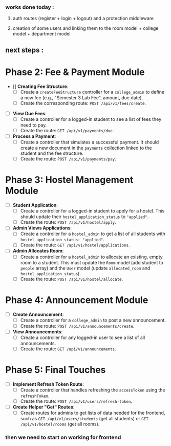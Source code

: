 ### works done today :

1. auth routes (register + login + logout) and a protection middleware

2. creation of some users and linking them to the room model + college model + department model

## next steps :

# Phase 2: Fee & Payment Module

- [] **Creating Fee Structure**:
  - [ ] Create a `createFeeStructure` controller for a `college_admin` to define a new fee (e.g., "Semester 3 Lab Fee", amount, due date).
  - [ ] Create the corresponding route: `POST /api/v1/fees/create`.
- [ ] **View Due Fees**:
  - [ ] Create a controller for a logged-in student to see a list of fees they need to pay.
  - [ ] Create the route: `GET /api/v1/payments/due`.
- [ ] **Process a Payment**:
  - [ ] Create a controller that simulates a successful payment. It should create a new document in the `payments` collection linked to the student and the fee structure.
  - [ ] Create the route: `POST /api/v1/payments/pay`.

# Phase 3: Hostel Management Module

- [ ] **Student Application**:
  - [ ] Create a controller for a logged-in student to apply for a hostel. This should update their `hostel_application_status` to `"applied"`.
  - [ ] Create the route: `POST /api/v1/hostel/apply`.
- [ ] **Admin Views Applications**:
  - [ ] Create a controller for a `hostel_admin` to get a list of all students with `hostel_application_status: "applied"`.
  - [ ] Create the route: `GET /api/v1/hostel/applications`.
- [ ] **Admin Allocates Room**:
  - [ ] Create a controller for a `hostel_admin` to allocate an existing, empty room to a student. This must update the `Room` model (add student to `people` array) and the `User` model (update `allocated_room` and `hostel_application_status`).
  - [ ] Create the route: `POST /api/v1/hostel/allocate`.

# Phase 4: Announcement Module

- [ ] **Create Announcement**:
  - [ ] Create a controller for a `college_admin` to post a new announcement.
  - [ ] Create the route: `POST /api/v1/announcements/create`.
- [ ] **View Announcements**:
  - [ ] Create a controller for any logged-in user to see a list of all announcements.
  - [ ] Create the route: `GET /api/v1/announcements`.

# Phase 5: Final Touches

- [ ] **Implement Refresh Token Route**:
  - [ ] Create a controller that handles refreshing the `accessToken` using the `refreshToken`.
  - [ ] Create the route: `POST /api/v1/users/refresh-token`.
- [ ] **Create Helper "Get" Routes**:
  - [ ] Create routes for admins to get lists of data needed for the frontend, such as `GET /api/v1/users/students` (get all students) or `GET /api/v1/hostel/rooms` (get all rooms).

### then we need to start on working for frontend
